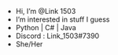 - Hi, I’m @Link 1503
- I’m interested in stuff I guess
- Python | C# | Java
- Discord : Link_1503#7390
- She/Her
